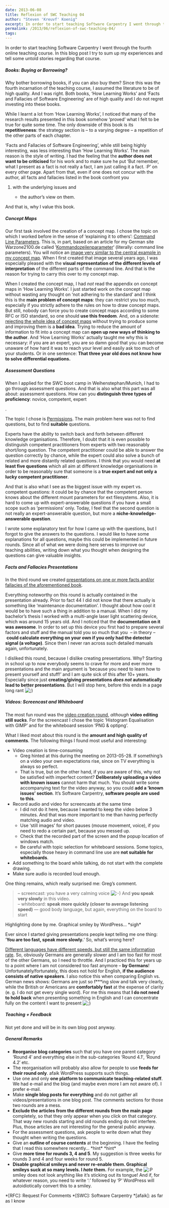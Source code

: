 ```yaml
---
date: 2013-06-08
title: Reflexion of SWC Teaching 04
author: "Steven 'Kreuvf' Koenig"
excerpt: In order to start teaching Software Carpentry I went through the fourth online teaching course. In this blog post I try to sum up my experiences and tell some untold stories regarding that course.
permalink: /2013/06/reflexion-of-swc-teaching-04/
tags:
---
```

In order to start teaching Software Carpentry I went through the fourth online teaching course. In this blog post I try to sum up my experiences and tell some untold stories regarding that course.

##### Books: Buying or Borrowing?

Why bother borrowing books, if you can also buy them? Since this was the fourth incarnation of the teaching course, I assumed the literature to be of high quality. And I was right. Both books, &#8216;How Learning Works&#8217; and &#8216;Facts and Fallacies of Software Engineering&#8217; are of high quality and I do not regret investing into these books.

While I learnt a lot from &#8216;How Learning Works&#8217;, I noticed that many of the research results presented in this book somehow &#8216;proved&#8217; what I felt to be true for quite some time. The only downside of this book is its **repetitiveness**: the strategy section is&nbsp;&ndash;&nbsp;to a varying degree&nbsp;&ndash;&nbsp;a repetition of the other parts of each chapter.

&#8216;Facts and Fallacies of Software Engineering&#8217;, while still being highly interesting, was less interesting than &#8216;How Learning Works&#8217;. The main reason is the style of writing. I had the feeling that the **author does not want to be criticised** for his work and to make sure he put &#8216;But remember, what I present as a fact is not really a fact, I am just calling it a fact. :P&#8217; on every other page. Apart from that, even if one does not concur with the author, all facts and fallacies listed in the book confront you

1.  with the underlying issues and 
    *   the author&#8217;s view on them. </ol> 
        And that is, why I value this book.
        
        ##### Concept Maps
        
        Our first task involved the creation of a concept map. I chose the topic on which I worked before in the sense of &lsquo;explaining it to others&rsquo;: <a href="http://teaching.software-carpentry.org/2013/03/27/concept-map-command-line-parameters/" hreflang="en" title="Concept Map: Command Line Parameters">Command Line Parameters</a>. This is, in part, based on an article for my German site Warzone2100.de called &#8216;<a href="http://warzone2100.de/kommandozeilenparameter.php" hreflang="de" title="Kommandozeilenparameter">Kommandozeilenparameter</a>&#8216; (literally: command line parameters). You will notice an [image very similar to the central example in my concept map][1]. When I first created that image several years ago, I was especially pleased with the **visual representation of the different levels of interpretation** of the different parts of the command line. And that is the reason for trying to carry this over to my concept map.
        
        When I created the concept map, I had *not* read the appendix on concept maps in &#8216;How Learning Works&#8217;. I just started work on the concept map without wasting any thought on &#8216;not adhering to the standard&#8217; and I think this is the **main problem of concept maps**: they can restrict you too much, especially if you strictly adhere to the rules on how to draw concept maps. But still, nobody can force you to create concept maps according to some RFC or ISO standard, so one should **use this freedom**. And, on a sidenote: <a href="http://teaching.software-carpentry.org/2013/05/25/against-concept-maps/" title="Against Concept Maps" hreflang="en">rejecting the whole idea of concept maps</a> without trying to produce some and improving them is a **bad idea**. Trying to reduce the amount of information to fit into a concept map can **open up new ways of thinking to the author**. And &#8216;How Learning Works&#8217; actually taught me why this is necessary: if you are an expert, you are so damn good that you can become unaware of how hard it was to reach your level and easily ask too much of your students. Or in one sentence: **That three year old does not know how to solve differential equations.**
        
        ##### Assessment Questions
        
        When I applied for the SWC boot camp in Weihenstephan/Munich, I had to go through assessment questions. And that is also what this part was all about: assessment questions. How can you **distinguish three types of proficiency**: novice<!-- n00b -->, competent, expert
        
        <!-- pro -->.
        
        The topic I chose is <a href="http://teaching.software-carpentry.org/2013/04/10/assessment-questions-permissions/" title="Assessment Questions: Permissions" hreflang="en">Permissions</a>. The main problem here was not to find questions, but to find **suitable** questions.
        
        Experts have the ability to switch back and forth between different knowledge organisations. Therefore, I doubt that it is even possible to distinguish competent practitioners from experts with two reasonably short/long question. The competent practitioner could be able to answer the question correctly by chance, while the expert could also solve a bunch of related and more distantly related questions. I think that you would need **at least five questions** which all aim at different knowledge organisations in order to be reasonably sure that someone is a **true expert and not only a lucky competent practitioner**.
        
        And that is also what I see as the biggest issue with my expert vs. competent questions: it could be by chance that the competent person knows about the different mount parameters for ext filesystems. Also, it is hard to come up with expert-answerable questions if you have a small scope such as &#8216;permissions&#8217; only. Today, I feel that the second question is not really an expert-answerable question, but more a **niche-knowledge-answerable question**.
        
        I wrote some explanatory text for how I came up with the questions, but I forgot to give the answers to the questions. I would like to have some explanations for all questions, maybe this could be implemented in future rounds. Since all of what we were doing here serves to improve our teaching abilities, writing down what you thought when designing the questions can give valuable insights.
        
        ##### Facts and Fallacies<!-- f*cks and phallacies! ;D SCNR--> Presentations
        
        In the third round we created <a href="http://teaching.software-carpentry.org/2013/04/18/short-presentations-from-facts-and-fallacies/" title="Short Presentations From &ldquo;Facts and Fallacies&rdquo;" hreflang="en">presentations on one or more facts and/or fallacies of the aforementioned book</a>.
        
        Everything noteworthy on this round is actually contained in the presentation already. Prior to fact 44 I did not know that there actually is something like &lsquo;maintenance documentation&rsquo;. I thought about how cool it would be to have such a thing in addition to a manual. When I did my bachelor&#8217;s thesis I worked with a multi-angle laser light scattering device, which was around 15 years old. And I noticed that the **documentation on it was awesome**. In order to set up this device you first had to prepare several factors and stuff and the manual told you so much that you &nbsp;&ndash;&nbsp;in theory&nbsp;&ndash;&nbsp;**could calculate everything on your own if you only had the detector signal (a voltage)**. Since then I never ran across such detailed manuals again, unfortunately.
        
        I disliked this round, because I dislike creating presentations. Why? Starting in school up to now everybody seems to crave for more and ever more presentations and the main argument is &#8216;because you need to learn how to present yourself and stuff!&#8217; and I am quite sick of this after 10+ years. Especially since just **creating/giving presentations *does not* automatically lead to better presentations**. But I will stop here, before this ends in a page long rant <img src="http://localhost:8080/wp-includes/images/smilies/icon_wink.gif" alt=";)" class="wp-smiley" />
        
        ##### Videos: Screencast and Whiteboard
        
        The most fun round was the <a href="http://teaching.software-carpentry.org/2013/05/14/round-4-34-4-making-videos/" title="Round 4.3/4.4: Making Videos" hreflang="en">video creation round</a>, *although* **video editing still sucks**. For the screencast I chose the topic &#8216;Histogram Equalisation with GIMP&#8217; and for the whiteboard session &#8216;PNG & optipng&#8217;.
        
        What I liked most about this round is the **amount and high quality<!-- it's the internet, usually it's the opposite--> of comments**. The following things I found most useful and interesting:
        
        *   Video creation is time-consuming 
            *   Greg hinted at this during the meeting on 2013-05-28. If something&#8217;s on a video your own expectations rise, since on TV everything is always so perfect.
            *   That is true, but on the other hand, if you are aware of this, why not be satisfied with imperfect content? **Deliberately uploading a video with known issues** cannot harm that much. You should write some accompanying text for the video anyway, so you could **add a &#8216;known issues&#8217; section**. It&#8217;s Software Carpentry, **software people are used to this**.
        *   Record audio and video for screencasts at the same time 
            *   I did not do it here, because I wanted to keep the video below 3 minutes. And that was more important to me than having perfectly matching audio and video.
            *   Use &#8216;still images&#8217; for short pauses (mouse movement, voice), if you need to redo a certain part, because you messed up.
            *   Check that the recorded part of the screen and the popup location of windows match.
            *   Be careful with topic selection for whiteboard sessions. Some topics, especially those heavy in command line use are **not suitable for whiteboards**.
        *   Add something to the board while talking, do not start with the complete drawing.
        *   Make sure audio is recorded loud enough.
        
        One thing remains, which really surprised me: Greg&#8217;s comment.
        
        > &#8211; screencast: you have a very calming voice <img src="http://localhost:8080/wp-includes/images/smilies/icon_smile.gif" alt=":-)" class="wp-smiley" /> And **you speak very slowly** in this video.  
        > &#8211; whiteboard: **speak more quickly (closer to average listening speed)** &#8212; good body language, but again, everything on the board to start 
        
        Highlighting done by me. Graphical smiley by WordPress&#8230; \*sigh\*
        
        Ever since I started giving presentations people kept telling me one thing: &#8216;**You are too fast, speak more slowly.**<!-- Well, actually they said that in German, but nobody here would understand...-->&#8216; So, what&#8217;s wrong here? 
        
        <a href="http://www.eurekalert.org/pub_releases/2011-09/lsoa-lsv083111.php" title="Language speed vs. efficiency: Is faster better?" hreflang="en">Different languages have different speeds, but still the same information rate</a>. So, obviously Germans are generally slower and I am too fast for most of the other Germans, so I need to throttle. And I practiced this for years up to a point where I am not considered too fast anymore&nbsp;&ndash;&nbsp;**by Germans**! Unfortunately/fortunately, this does not hold for English, **if the audience consists of native speakers**. I also notice this when comparing English vs. German news shows: Germans are just so f\***ing slow and talk very clearly, while the British or Americans are **comfortably fast** at the expense of clarity (e. g. I do not get every single word). For me this means that **I do not need to hold back** when presenting something in English and I can concentrate fully on the content I want to present <img src="http://localhost:8080/wp-includes/images/smilies/icon_wink.gif" alt=";)" class="wp-smiley" />
        
        ##### Teaching + Feedback<!-- Final exam ;)-->
        
        Not yet done and will be in its own blog post anyway.
        
        ##### General Remarks
        
        *   **Reorganise blog categories** such that you have one parent category &#8216;Round 4&#8242; and everything else in the sub-categories &#8216;Round 4.1&#8242;, &#8216;Round 4.2&#8242; etc.
        *   The reorganisation will probably also allow for people to use **feeds for their round only**. afaik WordPress supports such things.
        *   Use one and only **one platform to communicate teaching-related stuff**. We had e-mail and the blog (and maybe even more I am not aware of). I prefer e-mail.
        *   Make **single blog posts for everything** and do not gather all videos/presentations in one blog post. The comments sections for those two rounds are a mess.
        *   **Exclude the articles from the different rounds from the main page** completely, so that they only appear when you click on that category. That way new rounds starting and old rounds ending do not interfere. Plus, those articles are not interesting for the general public anyway.
        *   For the assessment questions, ask people to write down what they thought when writing the questions.
        *   Give an **outline of course contents** at the beginning. I have the feeling that I read this somewhere recently&#8230; \*hint\* \*hint\*
        *   Give **more time for rounds 3, 4 and 5**. My suggestion is three weeks for rounds 3 and 4 and four weeks for round 5.
        *   **Disable graphical smileys and never re-enable them. Graphical smileys suck at so many levels. I *hate* them.** For example, the <img src="http://localhost:8080/wp-includes/images/smilies/icon_razz.gif" alt=":P" class="wp-smiley" /> smiley does not look anything like it&#8217;s sticking out its tongue! And if, for whatever reason, you need to write &#8216;:&#8217; followed by &#8216;P&#8217; WordPress will autoidiotically convert this to a smiley.
        
        <!-- Greg said 'at least 200 words' :X-->

 [1]: http://teaching.software-carpentry.org/wp-content/uploads/2013/06/warzone2100_command_line_parameters.png

 *[RFC]: Request For Comments
 *[SWC]: Software Carpentry
 *[afaik]: as far as I know
